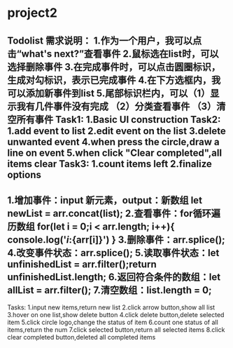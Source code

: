 # project2
Todolist
需求说明：
1.作为一个用户，我可以点击“what's next?”查看事件
2.鼠标选在list时，可以选择删除事件
3.在完成事件时，可以点击圆圈标识，生成对勾标识，表示已完成事件
4.在下方选框内，我可以添加新事件到list
5.尾部标识栏内，可以（1）显示我有几件事件没有完成
（2）分类查看事件
（3）清空所有事件
Task1:
1.Basic UI construction
Task2:
1.add event to list
2.edit event on the list
3.delete unwanted event
4.when press the circle,draw a line on event
5.when click "Clear completed",all items clear
Task3:
1.count items left
2.finalize options
--------------------------------------------------------
1.增加事件：input 新元素，output：新数组      let newList = arr.concat(list);
2.查看事件：for循环遍历数组
for(let i = 0;i < arr.length; i++){
    console.log('${i}:${arr[i]}')
}
3.删除事件：arr.splice();
4.改变事件状态：arr.splice();
5.读取事件状态：let unfinishedList = arr.filter();return unfinishedList.length;
6.返回符合条件的数组：let allList = arr.filter();
7.清空数组：list.length = 0;
--------------------------------------------------------
Tasks:
1.input new items,return new list
2.click arrow button,show all list
3.hover on one list,show delete button
4.click delete button,delete selected item
5.click circle logo,change the status of item
6.count one status of all items,return the num
7.click selected button,return all selected items
8.click clear completed button,deleted all completed items




